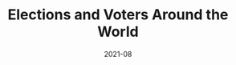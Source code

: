 ---
tags: []
categories: []
title: Elections and Voters Around the World
summary: 'As one scholar observed, elections are the instruments of democracy. Across the world, citizens in democratic systems vote to choose their leaders. What electoral rules structure this process, and how do they shape representation? Who votes, why do they participate, and what influences their choices? How do candidates and campaigns seek to sway voters? These questions lie at the heart of political science and form the core of this course. Lead instructor: Elizabeth Zechmeister'
date: 2021-08
type: docs
math: false
tags: Electoral behavior; Electoral systems; Political parties; Campaigns
image:
  caption: 'Brazilian Congress'
---